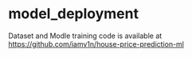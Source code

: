 # model_deployment

Dataset and Modle training code is available at 
https://github.com/iamv1n/house-price-prediction-ml
